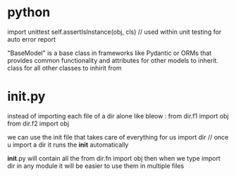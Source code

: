 # python
import unittest
self.assertIsInstance(obj, cls)
// used within unit testing for auto error report

"BaseModel" is a base class in frameworks like Pydantic or ORMs that provides common functionality and attributes for other models to inherit.
class for all other classes to inhirit from 

# __init__.py
instead of importing each file of a dir alone like bleow : 
    from dir.f1 import obj 
    from dir.f2 import obj 

we can use the init file that takes care of everything for us 
import dir // once u import a dir it runs the __init__ automatically 

__init__.py will contain all the from dir.fn import obj
then when we type import dir in any module it will be easier to use them
in multiple files 

